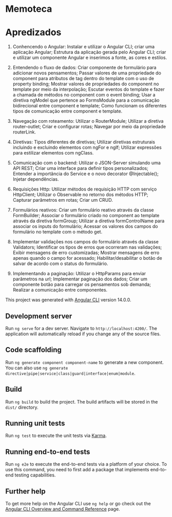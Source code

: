 # Memoteca

# Apredizados

1. Conhencendo o Angular: Instalar e utilizar o Angular CLI;
   criar uma aplicação Angular; Estrutura da aplicação gerada pelo Angular CLI;
   criar e utilizar um componente Angular e inserimos a fonte, as cores e estilos.

2. Entendendo o fluxo de dados: Criar componente de formulário para adicionar novos pensamentos;
   Passar valores de uma propriedade do component para atributos de tag dentro do template com o uso de property binding;
   Mostrar valores de propriedades do component no template por meio da interpolação;
   Escutar eventos do template e fazer a chamada de métodos no component com o event binding;
   Usar a diretiva ngModel que pertence ao FormsModule para a comunicação bidirecional entre component e template;
   Como funcionam os diferentes tipos de comunicação entre component e template.

3. Navegação com roteamento: Utilizar o RouterModule;
   Utilizar a diretiva router-outlet;
   Criar e configurar rotas;
   Navegar por meio da propriedade routerLink.

4. Diretivas: Tipos diferentes de diretivas;
   Utilizar diretivas estruturais incluindo e excluindo elementos com ngFor e ngIf;
   Utilizar expressões para estilizar elementos com ngClass.

5. Comunicação com o backend: Utilizar o JSON-Server simulando uma API REST;
   Criar uma interface para definir tipos personalizados;
   Entender a importância do Service e o novo decorator @Injectable();
   Injetar dependências.

6. Requisições Http: Utilizar métodos de requisição HTTP com serviço HttpClient;
   Utilizar o Observable no retorno dos métodos HTTP;
   Capturar parâmetros em rotas;
   Criar um CRUD.

7. Formulários reativos: Criar um formulário reativo através da classe FormBuilder;
   Associar o formulário criado no component ao template através da diretiva formGroup;
   Utilizar a diretiva formControlName para associar os inputs do formulário;
   Acessar os valores dos campos do formulário no template com o método get.

8. Implementar validações nos campos do formulário através da classe Validators;
   Identificar os tipos de erros que ocorreram nas validações;
   Exibir mensagens de erro customizadas;
   Mostrar mensagens de erro apenas quando o campo for acessado;
   Habilitar/desabilitar o botão de salvar de acordo com o status do formulário.
9. Implementando a paginação: Utilizar o HttpParams para enviar parâmetros na url;
   Implementar paginação dos dados;
   Criar um componente botão para carregar os pensamentos sob demanda;
   Realizar a comunicação entre componentes.

This project was generated with [Angular CLI](https://github.com/angular/angular-cli) version 14.0.0.

## Development server

Run `ng serve` for a dev server. Navigate to `http://localhost:4200/`. The application will automatically reload if you change any of the source files.

## Code scaffolding

Run `ng generate component component-name` to generate a new component. You can also use `ng generate directive|pipe|service|class|guard|interface|enum|module`.

## Build

Run `ng build` to build the project. The build artifacts will be stored in the `dist/` directory.

## Running unit tests

Run `ng test` to execute the unit tests via [Karma](https://karma-runner.github.io).

## Running end-to-end tests

Run `ng e2e` to execute the end-to-end tests via a platform of your choice. To use this command, you need to first add a package that implements end-to-end testing capabilities.

## Further help

To get more help on the Angular CLI use `ng help` or go check out the [Angular CLI Overview and Command Reference](https://angular.io/cli) page.
